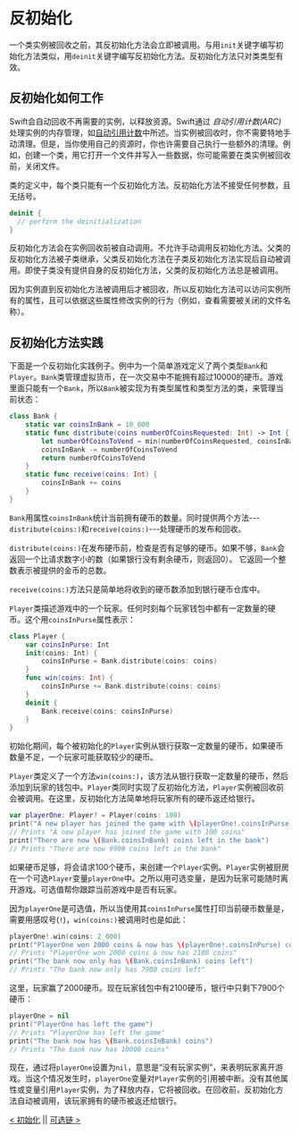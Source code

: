 # 反初始化

一个类实例被回收之前，其反初始化方法会立即被调用。与用`init`关键字编写初始化方法类似，用`deinit`关键字编写反初始化方法。反初始化方法只对类类型有效。

## 反初始化如何工作

Swift会自动回收不再需要的实例，以释放资源。Swift通过 *自动引用计数(ARC)* 处理实例的内存管理，如[自动引用计数](Automatic_Reference_Counting.md)中所述。当实例被回收时，你不需要特地手动清理。但是，当你使用自己的资源时，你也许需要自己执行一些额外的清理。例如，创建一个类，用它打开一个文件并写入一些数据，你可能需要在类实例被回收前，关闭文件。

类的定义中，每个类只能有一个反初始化方法。反初始化方法不接受任何参数，且无括号。
```swift
deinit {
  // perform the deinitialization
}
```

反初始化方法会在实例回收前被自动调用。不允许手动调用反初始化方法。父类的反初始化方法被子类继承，父类反初始化方法在子类反初始化方法实现后自动被调用。即使子类没有提供自身的反初始化方法，父类的反初始化方法总是被调用。

因为实例直到反初始化方法被调用后才被回收，所以反初始化方法可以访问实例所有的属性，且可以依据这些属性修改实例的行为（例如，查看需要被关闭的文件名称）。

## 反初始化方法实践

下面是一个反初始化实践例子。例中为一个简单游戏定义了两个类型`Bank`和`Player`。`Bank`类管理虚拟货币，在一次交易中不能拥有超过10000的硬币。游戏里面只能有一个`Bank`，所以`Bank`被实现为有类型属性和类型方法的类，来管理当前状态：
```swift
class Bank {
    static var coinsInBank = 10_000
    static func distribute(coins numberOfCoinsRequested: Int) -> Int {
        let numberOfCoinsToVend = min(numberOfCoinsRequested, coinsInBank)
        coinsInBank -= numberOfCoinsToVend
        return numberOfCoinsToVend
    }
    static func receive(coins: Int) {
        coinsInBank += coins
    }
}
```

`Bank`用属性`coinsInBank`统计当前拥有硬币的数量。同时提供两个方法---`distribute(coins:)`和`receive(coins:)`---处理硬币的发布和回收。

`distribute(coins:)`在发布硬币前，检查是否有足够的硬币。如果不够，`Bank`会返回一个比请求数字小的数（如果银行没有剩余硬币，则返回0）。 它返回一个整数表示被提供的金币的总数。

`receive(coins:)`方法只是简单地将收到的硬币数添加到银行硬币仓库中。

`Player`类描述游戏中的一个玩家。任何时刻每个玩家钱包中都有一定数量的硬币。这个用`coinsInPurse`属性表示：
```swift
class Player {
    var coinsInPurse: Int
    init(coins: Int) {
        coinsInPurse = Bank.distribute(coins: coins)
    }
    func win(coins: Int) {
        coinsInPurse += Bank.distribute(coins: coins)
    }
    deinit {
        Bank.receive(coins: coinsInPurse)
    }
}
```

初始化期间，每个被初始化的`Player`实例从银行获取一定数量的硬币，如果硬币数量不足，一个玩家可能获取较少的硬币。

`Player`类定义了一个方法`win(coins:)`，该方法从银行获取一定数量的硬币，然后添加到玩家的钱包中。`Player`类同时实现了反初始化方法，`Player`实例被回收前会被调用。在这里，反初始化方法简单地将玩家所有的硬币返还给银行。
```swift
var playerOne: Player? = Player(coins: 100)
print("A new player has joined the game with \(playerOne!.coinsInPurse) coins")
// Prints "A new player has joined the game with 100 coins"
print("There are now \(Bank.coinsInBank) coins left in the bank")
// Prints "There are now 9900 coins left in the bank"
```

如果硬币足够，将会请求100个硬币，来创建一个`Player`实例。`Player`实例被厨房在一个可选`Player`变量`playerOne`中。之所以用可选变量，是因为玩家可能随时离开游戏。可选值帮你跟踪当前游戏中是否有玩家。

因为`playerOne`是可选值，所以当使用其`coinsInPurse`属性打印当前硬币数量是，需要用感叹号(`!`)，`win(coins:)`被调用时也是如此：
```swift
playerOne!.win(coins: 2_000)
print("PlayerOne won 2000 coins & now has \(playerOne!.coinsInPurse) coins")
// Prints "PlayerOne won 2000 coins & now has 2100 coins"
print("The bank now only has \(Bank.coinsInBank) coins left")
// Prints "The bank now only has 7900 coins left"
```

这里，玩家赢了2000硬币。现在玩家钱包中有2100硬币，银行中只剩下7900个硬币：
```swift
playerOne = nil
print("PlayerOne has left the game")
// Prints "PlayerOne has left the game"
print("The bank now has \(Bank.coinsInBank) coins")
// Prints "The bank now has 10000 coins"
```

现在，通过将`playerOne`设置为`nil`，意思是“没有玩家实例”，来表明玩家离开游戏。当这个情况发生时，`playerOne`变量对`Player`实例的引用被中断。没有其他属性或变量引用`Player`实例，为了释放内存，它将被回收。在回收前，反初始化方法自动被调用，该玩家拥有的硬币被返还给银行。

[< 初始化](Initialization.md) || [可选链 >](Optional_Chaining.md)
